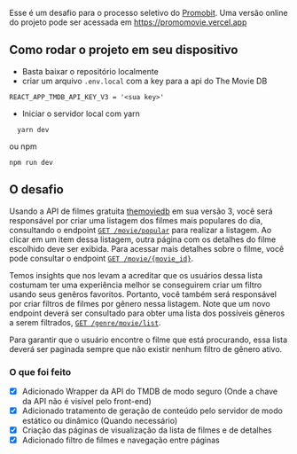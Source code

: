 Esse é um desafio para o processo seletivo do [Promobit](https://github.com/Promobit/front-end-challenge/blob/master/README.md).
Uma versão online do projeto pode ser acessada em https://promomovie.vercel.app

## Como rodar o projeto em seu dispositivo

- Basta baixar o repositório localmente 
- criar um arquivo `.env.local` com a key para a api do The Movie DB
```
REACT_APP_TMDB_API_KEY_V3 = '<sua key>'
```
- Iniciar o servidor local com yarn
```
  yarn dev
```
ou npm
```
npm run dev
```

## O desafio

Usando a API de filmes gratuita [themoviedb](https://developers.themoviedb.org/3/getting-started/introduction) em sua versão 3, você será responsável por criar uma listagem dos filmes mais populares do dia, consultando o endpoint  [`GET /movie/popular`](https://developers.themoviedb.org/3/movies/get-popular-movies) para realizar a listagem. Ao clicar em um item dessa listagem, outra página com os detalhes do filme escolhido deve ser exibida. Para acessar mais detalhes sobre o filme, você pode consultar o endpoint [`GET /movie/{movie_id}`](https://developers.themoviedb.org/3/movies/get-movie-details).

Temos insights que nos levam a acreditar que os usuários dessa lista costumam ter uma experiência melhor se conseguirem criar um filtro usando seus genêros favoritos. Portanto, você também será responsável por criar filtros de filmes por gênero nessa listagem. Note que um novo endpoint deverá ser consultado para obter uma lista dos possíveis gêneros a serem filtrados, [`GET /genre/movie/list`](https://developers.themoviedb.org/3/genres/get-movie-list).

Para garantir que o usuário encontre o filme que está procurando, essa lista deverá ser paginada sempre que não existir nenhum filtro de gênero ativo.


### O que foi feito
- [x] Adicionado Wrapper da API do TMDB de modo seguro (Onde a chave da API não é visível pelo front-end)
- [x] Adicionado tratamento de geração de conteúdo pelo servidor de modo estático ou dinâmico (Quando necessário)
- [X] Criação das páginas de visualização da lista de filmes e de detalhes
- [X] Adicionado filtro de filmes e navegação entre páginas
